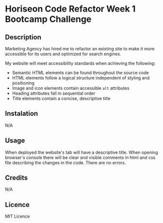 # Horiseon Code Refactor Week 1 Bootcamp Challenge

## Description 

Marketing Agency has hired me to refactor an existing site to make it more accessible for its users and optimized for search engines. 

My website will meet accessibility standards when achieving the following:

* Semantic HTML elements can be found throughout the source code
* HTML elements follow a logical structure independent of styling and positioning
* Image and icon elements contain accessible `alt` attributes
* Heading attributes fall in sequential order
* Title elements contain a concise, descriptive title

## Instalation

N/A

## Usage

When deployed the website's tab will have a descriptive title. When opening browser's console there will be clear and visible comments in html and css file describing the changes in the code. There are no errors.

## Credits

N/A

## Licence

MIT Licence
